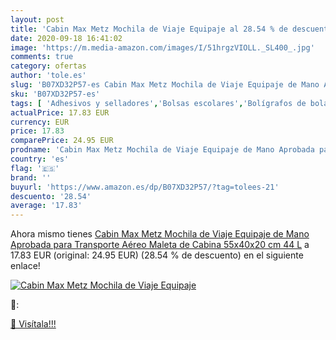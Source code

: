 ```yaml
---
layout: post
title: 'Cabin Max Metz Mochila de Viaje Equipaje al 28.54 % de descuento'
date: 2020-09-18 16:41:02
image: 'https://m.media-amazon.com/images/I/51hrgzVIOLL._SL400_.jpg'
comments: true
category: ofertas
author: 'tole.es'
slug: 'B07XD32P57-es Cabin Max Metz Mochila de Viaje Equipaje de Mano Aprobada...'
sku: 'B07XD32P57-es'
tags: [ 'Adhesivos y selladores','Bolsas escolares','Bolígrafos de bola','Bolígrafos y recambios','Bolígrafos, lápices y útiles de escritura','Bricolaje y herramientas','Compuestos de modelado para escultura','Costura y manualidades','Equipaje','Escultura','Ferretería','Hogar y cocina','Mochilas, estuches y sets escolares','Oficina y papelería','Pegamentos instantáneos', ]
actualPrice: 17.83 EUR
currency: EUR
price: 17.83
comparePrice: 24.95 EUR
prodname: 'Cabin Max Metz Mochila de Viaje Equipaje de Mano Aprobada para Transporte Aéreo Maleta de Cabina 55x40x20 cm 44 L'
country: 'es'
flag: '🇪🇸'
brand: ''
buyurl: 'https://www.amazon.es/dp/B07XD32P57/?tag=tolees-21'
descuento: '28.54'
average: '17.83'
---
```


Ahora mismo tienes [Cabin Max Metz Mochila de Viaje Equipaje de Mano Aprobada para Transporte Aéreo Maleta de Cabina 55x40x20 cm 44 L](https://www.amazon.es/dp/B07XD32P57/?tag=tolees-21) a 17.83 EUR (original: 24.95 EUR) (28.54 %  de descuento) en el siguiente enlace!

[![Cabin Max Metz Mochila de Viaje Equipaje](https://m.media-amazon.com/images/I/51hrgzVIOLL._SL400_.jpg)](https://www.amazon.es/dp/B07XD32P57/?tag=tolees-21)

🔎:


[🛒 Visítala!!!](https://www.amazon.es/dp/B07XD32P57/?tag=tolees-21)
